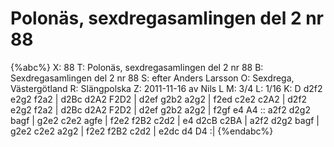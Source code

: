 # Polonäs, sexdregasamlingen del 2 nr 88

{%abc%}
X: 88
T: Polonäs, sexdregasamlingen del 2 nr 88
B: Sexdregasamlingen del 2 nr 88
S: efter Anders Larsson
O: Sexdrega, Västergötland
R: Slängpolska
Z: 2011-11-16 av Nils L
M: 3/4
L: 1/16
K: D
d2f2 e2g2 f2a2 | d2Bc d2A2 F2D2 | d2ef g2b2 a2g2 | f2ed c2e2 c2A2 |
d2f2 e2g2 f2a2 | d2Bc d2A2 F2D2 | d2ef g2b2 a2g2 | f2gf e4 A4 ::
a2f2 d2g2 bagf | g2e2 c2e2 agfe | f2e2 f2B2 c2d2 | e4   d2cB c2BA |
a2f2 d2g2 bagf | g2e2 c2e2 a2g2 | f2e2 f2B2 c2d2 | e2dc d4 D4 :|
{%endabc%}
